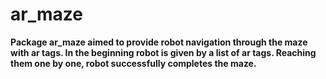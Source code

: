 # ar_maze
**Package ar_maze aimed to provide robot navigation through the maze with ar tags. In the beginning robot is given by a list of ar tags. Reaching them one by one, robot successfully completes the maze.**
